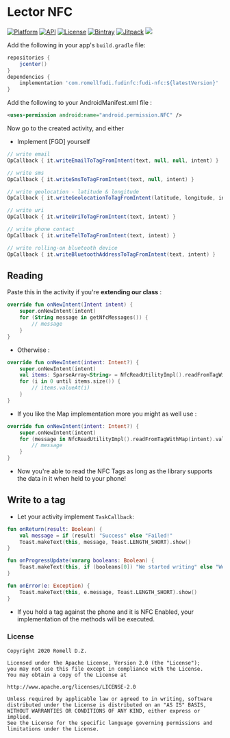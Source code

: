 # Lector NFC

[![Platform](https://img.shields.io/badge/platform-android-brightgreen.svg)](https://developer.android.com/index.html)
[![API](https://img.shields.io/badge/API-19%2B-brightgreen.svg?style=flat)](https://android-arsenal.com/api?level=19)
[![License](https://img.shields.io/badge/license-Apache%202.0-blue.svg)](https://github.com/romellfudi/FudiNFC/blob/master/LICENSE)
[![Bintray](https://img.shields.io/bintray/v/romllz489/maven/fudi-nfc.svg)](https://bintray.com/romllz489/maven/fudi-nfc) 
[![Jitpack](https://jitpack.io/v/romellfudi/FudiNFC.svg)](https://jitpack.io/#romellfudi/FudiNFC)
[![](https://img.shields.io/badge/language-ES-blue.svg)](./)

Add the following in your app's `build.gradle` file:

```groovy
repositories {
    jcenter()
}
dependencies {
    implementation 'com.romellfudi.fudinfc:fudi-nfc:${latestVersion}'
}
```

Add the following to your AndroidManifest.xml file :
```xml
<uses-permission android:name="android.permission.NFC" />
```

Now go to the created activity, and either

* Implement [FGD] yourself

```java
// write email
OpCallback { it.writeEmailToTagFromIntent(text, null, null, intent) }

// write sms
OpCallback { it.writeSmsToTagFromIntent(text, null, intent) }

// write geolocation - latitude & longitude
OpCallback { it.writeGeolocationToTagFromIntent(latitude, longitude, intent) } 

// write uri
OpCallback { it.writeUriToTagFromIntent(text, intent) }

// write phone contact
OpCallback { it.writeTelToTagFromIntent(text, intent) }

// write rolling-on bluetooth device
OpCallback { it.writeBluetoothAddressToTagFromIntent(text, intent) }
```

## Reading

Paste this in the activity if you're **extending our class** :

```kotlin
override fun onNewIntent(Intent intent) {
    super.onNewIntent(intent) 
    for (String message in getNfcMessages()) { 
        // message 
    }
}
```

* Otherwise :

```kotlin
override fun onNewIntent(intent: Intent?) {
    super.onNewIntent(intent)
    val items: SparseArray<String> = NfcReadUtilityImpl().readFromTagWithSparseArray(intent)
    for (i in 0 until items.size()) {
        // items.valueAt(i) 
    }
}
```
* If you like the Map implementation more you might as well use :

```kotlin
override fun onNewIntent(intent: Intent?) {
    super.onNewIntent(intent)
    for (message in NfcReadUtilityImpl().readFromTagWithMap(intent).values()) {
        // message
    }
}
```

* Now you're able to read the NFC Tags as long as the library supports the data in it when held to your phone!

## Write to a tag
* Let your activity implement `TaskCallback`:


```kotlin
fun onReturn(result: Boolean) {
    val message = if (result) "Success" else "Failed!"
    Toast.makeText(this, message, Toast.LENGTH_SHORT).show()
}

fun onProgressUpdate(vararg booleans: Boolean) {
    Toast.makeText(this, if (booleans[0]) "We started writing" else "We could not write!", Toast.LENGTH_SHORT).show()
}

fun onError(e: Exception) {
    Toast.makeText(this, e.message, Toast.LENGTH_SHORT).show()
}
```

* If you hold a tag against the phone and it is NFC Enabled, your implementation of the methods will be executed.

### License
```
Copyright 2020 Romell D.Z.

Licensed under the Apache License, Version 2.0 (the "License");
you may not use this file except in compliance with the License.
You may obtain a copy of the License at

http://www.apache.org/licenses/LICENSE-2.0

Unless required by applicable law or agreed to in writing, software
distributed under the License is distributed on an "AS IS" BASIS,
WITHOUT WARRANTIES OR CONDITIONS OF ANY KIND, either express or implied.
See the License for the specific language governing permissions and
limitations under the License.
```
